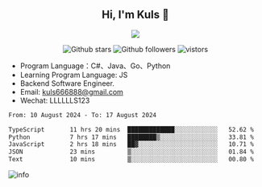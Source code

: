 <h2 align="center"> Hi, I'm Kuls 👋 </h2>
<p align="center">
    <p align="center">
        <img src=" https://avatars.githubusercontent.com/u/42165104?s=460&u=5c7fbf0bce7d4b38a15a44676e6f64b529e47598&v=4"/>
    </p>
    <p align="center">
      <img src="https://img.shields.io/github/stars/hellokuls?style=social" alt="Github stars" />
      <img src="https://img.shields.io/github/followers/hellokuls?style=social" alt="Github followers" />
      <img src="https://visitor-badge.glitch.me/badge?page_id=hellokuls.readme" alt="vistors" />
    </p>
</p>

- Program Language：C#、Java、Go、Python
- Learning Program Language: JS
- Backend Software Engineer.
- Email: kuls666888@gmail.com
- Wechat: LLLLLLS123

<!--START_SECTION:waka-->

```txt
From: 10 August 2024 - To: 17 August 2024

TypeScript       11 hrs 20 mins  █████████████░░░░░░░░░░░░   52.62 %
Python           7 hrs 17 mins   ████████▒░░░░░░░░░░░░░░░░   33.81 %
JavaScript       2 hrs 18 mins   ██▓░░░░░░░░░░░░░░░░░░░░░░   10.71 %
JSON             23 mins         ▒░░░░░░░░░░░░░░░░░░░░░░░░   01.84 %
Text             10 mins         ▒░░░░░░░░░░░░░░░░░░░░░░░░   00.80 %
```

<!--END_SECTION:waka-->

![info](https://github-readme-stats.vercel.app/api?username=hellokuls&show_icons=true&count_private=true&hide=prs&theme=default_repocard)


